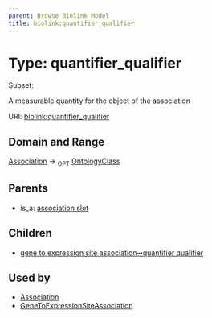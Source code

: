 ```yaml
---
parent: Browse Biolink Model
title: biolink:quantifier_qualifier
---
```


# Type: quantifier_qualifier

Subset:

A measurable quantity for the object of the association

URI: [biolink:quantifier_qualifier](https://w3id.org/biolink/vocab/quantifier_qualifier)

## Domain and Range

[Association](Association.md) ->  <sub>OPT</sub> [OntologyClass](OntologyClass.md)

## Parents

 *  is_a: [association slot](association_slot.md)

## Children

 *  [gene to expression site association➞quantifier qualifier](gene_to_expression_site_association_quantifier_qualifier.md)

## Used by

 * [Association](Association.md)
 * [GeneToExpressionSiteAssociation](GeneToExpressionSiteAssociation.md)
